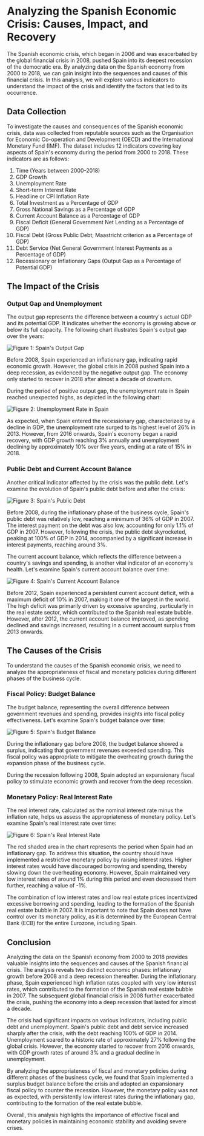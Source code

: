 # Analyzing the Spanish Economic Crisis: Causes, Impact, and Recovery

The Spanish economic crisis, which began in 2006 and was exacerbated by the global financial crisis in 2008, pushed Spain into its deepest recession of the democratic era. By analyzing data on the Spanish economy from 2000 to 2018, we can gain insight into the sequences and causes of this financial crisis. In this analysis, we will explore various indicators to understand the impact of the crisis and identify the factors that led to its occurrence.

## Data Collection

To investigate the causes and consequences of the Spanish economic crisis, data was collected from reputable sources such as the Organisation for Economic Co-operation and Development (OECD) and the International Monetary Fund (IMF). The dataset includes 12 indicators covering key aspects of Spain's economy during the period from 2000 to 2018. These indicators are as follows:

1. Time (Years between 2000-2018)
2. GDP Growth
3. Unemployment Rate
4. Short-term Interest Rate
5. Headline or CPI Inflation Rate
6. Total Investment as a Percentage of GDP
7. Gross National Savings as a Percentage of GDP
8. Current Account Balance as a Percentage of GDP
9. Fiscal Deficit (General Government Net Lending as a Percentage of GDP)
10. Fiscal Debt (Gross Public Debt; Maastricht criterion as a Percentage of GDP)
11. Debt Service (Net General Government Interest Payments as a Percentage of GDP)
12. Recessionary or Inflationary Gaps (Output Gap as a Percentage of Potential GDP)

## The Impact of the Crisis

### Output Gap and Unemployment

The output gap represents the difference between a country's actual GDP and its potential GDP. It indicates whether the economy is growing above or below its full capacity. The following chart illustrates Spain's output gap over the years:

![Figure 1: Spain's Output Gap](figures/figure1-1.png)

Before 2008, Spain experienced an inflationary gap, indicating rapid economic growth. However, the global crisis in 2008 pushed Spain into a deep recession, as evidenced by the negative output gap. The economy only started to recover in 2018 after almost a decade of downturn.

During the period of positive output gap, the unemployment rate in Spain reached unexpected highs, as depicted in the following chart:

![Figure 2: Unemployment Rate in Spain](figures/figure2-1.png)

As expected, when Spain entered the recessionary gap, characterized by a decline in GDP, the unemployment rate surged to its highest level of 26% in 2013. However, from 2016 onwards, Spain's economy began a rapid recovery, with GDP growth reaching 3% annually and unemployment declining by approximately 10% over five years, ending at a rate of 15% in 2018.

### Public Debt and Current Account Balance

Another critical indicator affected by the crisis was the public debt. Let's examine the evolution of Spain's public debt before and after the crisis:

![Figure 3: Spain's Public Debt](figures/figure3-1.png)

Before 2008, during the inflationary phase of the business cycle, Spain's public debt was relatively low, reaching a minimum of 36% of GDP in 2007. The interest payment on the debt was also low, accounting for only 1.1% of GDP in 2007. However, following the crisis, the public debt skyrocketed, peaking at 100% of GDP in 2014, accompanied by a significant increase in interest payments, reaching around 3%.

The current account balance, which reflects the difference between a country's savings and spending, is another vital indicator of an economy's health. Let's examine Spain's current account balance over time:

![Figure 4: Spain's Current Account Balance](figures/figure4-1.png)

Before 2012, Spain experienced a persistent current account deficit, with a maximum deficit of 10% in 2007, making it one of the largest in the world. The high deficit was primarily driven by excessive spending, particularly in the real estate sector, which contributed to the Spanish real estate bubble. However, after 2012, the current account balance improved, as spending declined and savings increased, resulting in a current account surplus from 2013 onwards.

## The Causes of the Crisis

To understand the causes of the Spanish economic crisis, we need to analyze the appropriateness of fiscal and monetary policies during different phases of the business cycle.

### Fiscal Policy: Budget Balance

The budget balance, representing the overall difference between government revenues and spending, provides insights into fiscal policy effectiveness. Let's examine Spain's budget balance over time:

![Figure 5: Spain's Budget Balance](figures/figure5-1.png)

During the inflationary gap before 2008, the budget balance showed a surplus, indicating that government revenues exceeded spending. This fiscal policy was appropriate to mitigate the overheating growth during the expansion phase of the business cycle.

During the recession following 2008, Spain adopted an expansionary fiscal policy to stimulate economic growth and recover from the deep recession.

### Monetary Policy: Real Interest Rate

The real interest rate, calculated as the nominal interest rate minus the inflation rate, helps us assess the appropriateness of monetary policy. Let's examine Spain's real interest rate over time:

![Figure 6: Spain's Real Interest Rate](figures/figure6-1.png)

The red shaded area in the chart represents the period when Spain had an inflationary gap. To address this situation, the country should have implemented a restrictive monetary policy by raising interest rates. Higher interest rates would have discouraged borrowing and spending, thereby slowing down the overheating economy. However, Spain maintained very low interest rates of around 1% during this period and even decreased them further, reaching a value of -1%.

The combination of low interest rates and low real estate prices incentivized excessive borrowing and spending, leading to the formation of the Spanish real estate bubble in 2007. It is important to note that Spain does not have control over its monetary policy, as it is determined by the European Central Bank (ECB) for the entire Eurozone, including Spain.

## Conclusion

Analyzing the data on the Spanish economy from 2000 to 2018 provides valuable insights into the sequences and causes of the Spanish financial crisis. The analysis reveals two distinct economic phases: inflationary growth before 2008 and a deep recession thereafter. During the inflationary phase, Spain experienced high inflation rates coupled with very low interest rates, which contributed to the formation of the Spanish real estate bubble in 2007. The subsequent global financial crisis in 2008 further exacerbated the crisis, pushing the economy into a deep recession that lasted for almost a decade.

The crisis had significant impacts on various indicators, including public debt and unemployment. Spain's public debt and debt service increased sharply after the crisis, with the debt reaching 100% of GDP in 2014. Unemployment soared to a historic rate of approximately 27% following the global crisis. However, the economy started to recover from 2016 onwards, with GDP growth rates of around 3% and a gradual decline in unemployment.

By analyzing the appropriateness of fiscal and monetary policies during different phases of the business cycle, we found that Spain implemented a surplus budget balance before the crisis and adopted an expansionary fiscal policy to counter the recession. However, the monetary policy was not as expected, with persistently low interest rates during the inflationary gap, contributing to the formation of the real estate bubble.

Overall, this analysis highlights the importance of effective fiscal and monetary policies in maintaining economic stability and avoiding severe crises.

